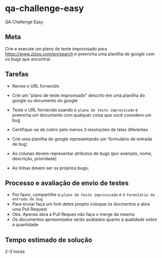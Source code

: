 # qa-challenge-easy
QA Challenge Easy

## Meta

Crie e execute um plano de teste improvisado para https://www.zizoo.com/en/search e preencha uma planilha do google com os bugs que encontrar.

## Tarefas

- Revise o URL fornecido

- Crie um "plano de teste improvisado" descrito em uma planilha do google ou documento do google
- Teste o URL fornecido usando o `plano de teste improvisado` e preencha um documento com qualquer coisa que você considere um bug
- Certifique-se de cobrir pelo menos 3 resoluções de telas diferentes

- Crie uma planilha do google representando um 'formulário de entrada de bug'.
- As colunas devem representar atributos de bugs (por exemplo, nome, descrição, prioridade)
- As linhas devem ser os próprios bugs;

## Processo e avaliação de envio de testes

- Por favor, compartilhe o `plano de teste improvisado` e o `formulário de entrada de bug`
- Para enviar faça um fork detes projeto coloque os docmentos e abra uma Pull Request
- Obs: Apenas abra a Pull Reques não faça o merge da mesma
- Os documentos apresentados serão avaliados quanto à qualidade sobre a quantidade

## Tempo estimado de solução

2-3 horas
